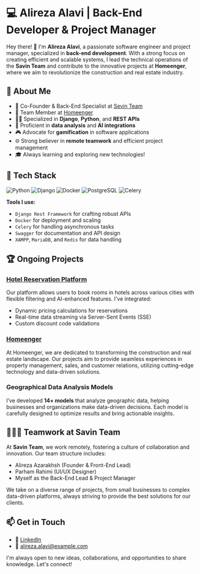 # 💻 Alireza Alavi | Back-End Developer & Project Manager

Hey there! 👋 I'm **Alireza Alavi**, a passionate software engineer and project manager, specialized in **back-end development**. With a strong focus on creating efficient and scalable systems, I lead the technical operations of the **Savin Team** and contribute to the innovative projects at **Homeenger**, where we aim to revolutionize the construction and real estate industry.

## 🚀 About Me

- 🎯 Co-Founder & Back-End Specialist at [Sevin Team](https://ir.linkedin.com/company/sevinteam?trk=public_profile_topcard-current-company)
- 🏢 Team Member at [Homeenger](https://www.homeenger.com)
- 👨‍💻 Specialized in **Django**, **Python**, and **REST APIs**
- 🧩 Proficient in **data analysis** and **AI integrations**
- 🎮 Advocate for **gamification** in software applications
- 🌐 Strong believer in **remote teamwork** and efficient project management
- 🎓 Always learning and exploring new technologies!

## 🔧 Tech Stack

![Python](https://img.shields.io/badge/-Python-333333?style=flat&logo=python) ![Django](https://img.shields.io/badge/-Django-333333?style=flat&logo=django) ![Docker](https://img.shields.io/badge/-Docker-333333?style=flat&logo=docker) ![PostgreSQL](https://img.shields.io/badge/-PostgreSQL-333333?style=flat&logo=postgresql) ![Celery](https://img.shields.io/badge/-Celery-333333?style=flat&logo=celery)

**Tools I use:**
- `Django Rest Framework` for crafting robust APIs
- `Docker` for deployment and scaling
- `Celery` for handling asynchronous tasks
- `Swagger` for documentation and API design
- `XAMPP`, `MariaDB`, and `Redis` for data handling

## 🏆 Ongoing Projects

### [Hotel Reservation Platform](https://github.com/SavinTeam/hotel-reservation)
Our platform allows users to book rooms in hotels across various cities with flexible filtering and AI-enhanced features. I've integrated:
- Dynamic pricing calculations for reservations
- Real-time data streaming via Server-Sent Events (SSE)
- Custom discount code validations

### [Homeenger](https://www.homeenger.com)
At Homeenger, we are dedicated to transforming the construction and real estate landscape. Our projects aim to provide seamless experiences in property management, sales, and customer relations, utilizing cutting-edge technology and data-driven solutions.

### **Geographical Data Analysis Models**
I’ve developed **14+ models** that analyze geographic data, helping businesses and organizations make data-driven decisions. Each model is carefully designed to optimize results and bring actionable insights.

## 🧑‍🤝‍🧑 Teamwork at Savin Team

At **Savin Team**, we work remotely, fostering a culture of collaboration and innovation. Our team structure includes:
- Alireza Azarakhsh (Founder & Front-End Lead)
- Parham Rahimi (UI/UX Designer)
- Myself as the Back-End Lead & Project Manager

We take on a diverse range of projects, from small businesses to complex data-driven platforms, always striving to provide the best solutions for our clients.

## 📫 Get in Touch

- 💼 [LinkedIn](https://ir.linkedin.com/in/alireza-alavi-83389822b?trk=people-guest_people_search-card)  
- 📧 alireza.alavi@example.com

I'm always open to new ideas, collaborations, and opportunities to share knowledge. Let's connect!

